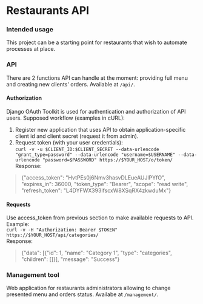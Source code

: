 # Restaurants API
### Intended usage
This project can be a starting point for restaurants that wish to automate processes at place.
### API
There are 2 functions API can handle at the moment: providing full menu and creating new clients' orders. Available at `/api/`.
#### Authorization
Django OAuth Toolkit is used for authentication and authorization of API users.
Supposed workflow (examples in cURL):
1. Register new application that uses API to obtain application-specific client id and client secret (request it from admin).
2. Request token (with your user credentials):  
` curl -v -u $CLIENT_ID:$CLIENT_SECRET --data-urlencode "grant_type=password" --data-urlencode "username=$USERNAME" --data-urlencode "password=$PASSWORD" https://$YOUR_HOST/o/token/ `  
Response:  
> {"access_token": "HvtPEs0j6Nmv3hasvDLEueAUJlPYfO", "expires_in": 36000, "token_type": "Bearer", "scope": "read write", "refresh_token": "L4DYFWX393ifscxW8XSqRX4zkwduMx"}

#### Requests
Use access_token from previous section to make available requests to API.  
Example:  
`curl -v -H "Authorization: Bearer $TOKEN" https://$YOUR_HOST/api/categories/`  
Response:  
> {"data": [{"id": 1, "name": "Category 1", "type": "categories", "children": []}], "message": "Success"}

### Management tool
Web application for restaurants administrators allowing to change presented menu and orders status. Availabe at `/management/`.
